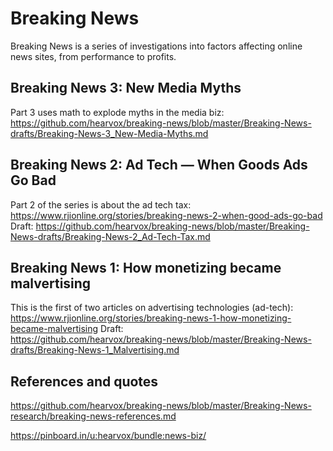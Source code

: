 
# Breaking News
Breaking News is a series of investigations into factors affecting online news sites, from performance to profits. 

## Breaking News 3: New Media Myths
Part 3 uses math to explode myths in the media biz:  
https://github.com/hearvox/breaking-news/blob/master/Breaking-News-drafts/Breaking-News-3_New-Media-Myths.md


## Breaking News 2: Ad Tech — When Goods Ads Go Bad
Part 2 of the series is about the ad tech tax:
https://www.rjionline.org/stories/breaking-news-2-when-good-ads-go-bad
Draft: 
https://github.com/hearvox/breaking-news/blob/master/Breaking-News-drafts/Breaking-News-2_Ad-Tech-Tax.md

## Breaking News 1: How monetizing became malvertising
This is the first of two articles on advertising technologies (ad-tech):
https://www.rjionline.org/stories/breaking-news-1-how-monetizing-became-malvertising
Draft:  
https://github.com/hearvox/breaking-news/blob/master/Breaking-News-drafts/Breaking-News-1_Malvertising.md

## References and quotes
https://github.com/hearvox/breaking-news/blob/master/Breaking-News-research/breaking-news-references.md

https://pinboard.in/u:hearvox/bundle:news-biz/
